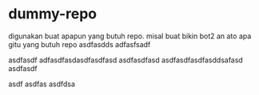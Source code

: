 # dummy-repo
digunakan buat apapun yang butuh repo. misal buat bikin bot2 an ato apa gitu yang butuh repo
asdfasdds
adfasfsadf


asdfasdf
adfasdfasdasdfasdfasd
asdfasdfasd
asdfasdfasdfasddsafasd
asdfasdf

asdf
asdfas
asdfdsa
